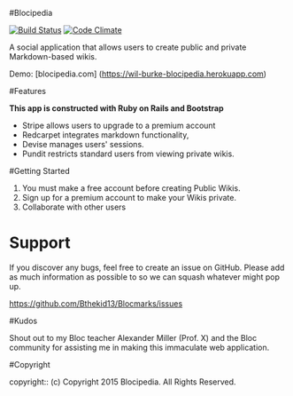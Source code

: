 #Blocipedia

[![Build Status](https://travis-ci.org/Bthekid13/Blocipedia.svg?branch=master)](https://travis-ci.org/Bthekid13/Blocipedia)  [![Code Climate](https://codeclimate.com/github/Bthekid13/Blocipedia/badges/gpa.svg)](https://codeclimate.com/github/Bthekid13/Blocipedia)

A social application that allows users to create public and private Markdown-based wikis.

Demo: [blocipedia.com] (https://wil-burke-blocipedia.herokuapp.com)

#Features

**This app is constructed with Ruby on Rails and Bootstrap**

*  Stripe allows users to upgrade to a premium account
*  Redcarpet integrates markdown functionality,
*  Devise manages users' sessions.
*  Pundit restricts standard users from viewing private wikis.

#Getting Started

1. You must make a free account before creating Public Wikis.
2. Sign up for a premium account to make your Wikis private.
3. Collaborate with other users

# Support

If you discover any bugs, feel free to create an issue on GitHub. Please add as much information as possible to so we can squash whatever might pop up.

https://github.com/Bthekid13/Blocmarks/issues

#Kudos

Shout out to my Bloc teacher Alexander Miller (Prof. X) and the Bloc community for assisting me in making this immaculate web application.

#Copyright

copyright:: (c) Copyright 2015 Blocipedia. All Rights Reserved.
